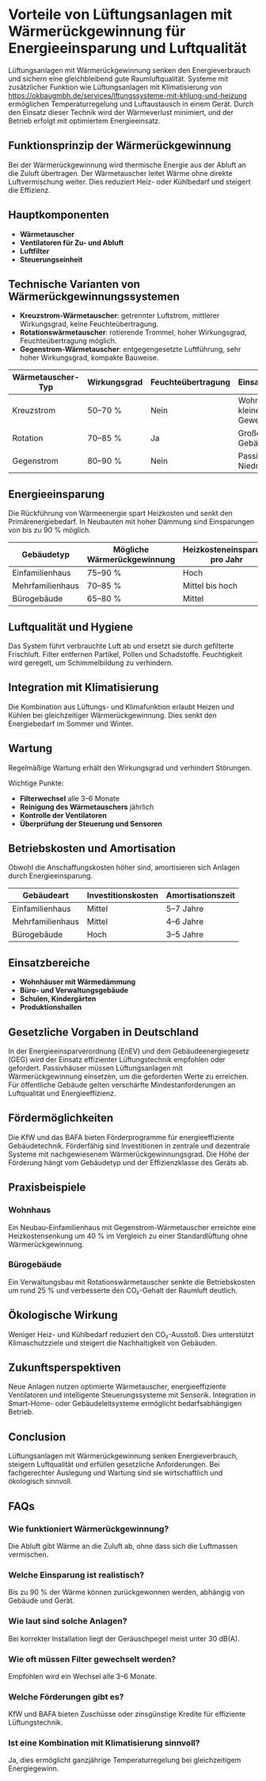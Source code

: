 # **Vorteile von Lüftungsanlagen mit Wärmerückgewinnung für Energieeinsparung und Luftqualität**

Lüftungsanlagen mit Wärmerückgewinnung senken den Energieverbrauch und sichern eine gleichbleibend gute Raumluftqualität. Systeme mit zusätzlicher Funktion wie Lüftungsanlagen mit Klimatisierung von https://okbaugmbh.de/services/lftungssysteme-mit-khlung-und-heizung ermöglichen Temperaturregelung und Luftaustausch in einem Gerät. Durch den Einsatz dieser Technik wird der Wärmeverlust minimiert, und der Betrieb erfolgt mit optimiertem Energieeinsatz.

## **Funktionsprinzip der Wärmerückgewinnung**

Bei der Wärmerückgewinnung wird thermische Energie aus der Abluft an die Zuluft übertragen. Der Wärmetauscher leitet Wärme ohne direkte Luftvermischung weiter. Dies reduziert Heiz- oder Kühlbedarf und steigert die Effizienz.

## **Hauptkomponenten**

- **Wärmetauscher**
- **Ventilatoren für Zu- und Abluft**
- **Luftfilter**
- **Steuerungseinheit**

## **Technische Varianten von Wärmerückgewinnungssystemen**

- **Kreuzstrom-Wärmetauscher**: getrennter Luftstrom, mittlerer Wirkungsgrad, keine Feuchteübertragung.
- **Rotationswärmetauscher**: rotierende Trommel, hoher Wirkungsgrad, Feuchteübertragung möglich.
- **Gegenstrom-Wärmetauscher**: entgegengesetzte Luftführung, sehr hoher Wirkungsgrad, kompakte Bauweise.

| Wärmetauscher-Typ | Wirkungsgrad | Feuchteübertragung | Einsatzbereich |
| --- | --- | --- | --- |
| Kreuzstrom | 50–70 % | Nein | Wohn- und kleine Gewerbe |
| Rotation | 70–85 % | Ja | Große Gebäude |
| Gegenstrom | 80–90 % | Nein | Passivhäuser, Niedrigenergie |

## **Energieeinsparung**

Die Rückführung von Wärmeenergie spart Heizkosten und senkt den Primärenergiebedarf. In Neubauten mit hoher Dämmung sind Einsparungen von bis zu 90 % möglich.

| Gebäudetyp | Mögliche Wärmerückgewinnung | Heizkosteneinsparung pro Jahr |
| --- | --- | --- |
| Einfamilienhaus | 75–90 % | Hoch |
| Mehrfamilienhaus | 70–85 % | Mittel bis hoch |
| Bürogebäude | 65–80 % | Mittel |

## **Luftqualität und Hygiene**

Das System führt verbrauchte Luft ab und ersetzt sie durch gefilterte Frischluft. Filter entfernen Partikel, Pollen und Schadstoffe. Feuchtigkeit wird geregelt, um Schimmelbildung zu verhindern.

## **Integration mit Klimatisierung**

Die Kombination aus Lüftungs- und Klimafunktion erlaubt Heizen und Kühlen bei gleichzeitiger Wärmerückgewinnung. Dies senkt den Energiebedarf im Sommer und Winter.

## **Wartung**

Regelmäßige Wartung erhält den Wirkungsgrad und verhindert Störungen.

Wichtige Punkte:

- **Filterwechsel** alle 3–6 Monate
- **Reinigung des Wärmetauschers** jährlich
- **Kontrolle der Ventilatoren**
- **Überprüfung der Steuerung und Sensoren**

## **Betriebskosten und Amortisation**

Obwohl die Anschaffungskosten höher sind, amortisieren sich Anlagen durch Energieeinsparung.

| Gebäudeart | Investitionskosten | Amortisationszeit |
| --- | --- | --- |
| Einfamilienhaus | Mittel | 5–7 Jahre |
| Mehrfamilienhaus | Mittel | 4–6 Jahre |
| Bürogebäude | Hoch | 3–5 Jahre |

## **Einsatzbereiche**

- **Wohnhäuser mit Wärmedämmung**
- **Büro- und Verwaltungsgebäude**
- **Schulen, Kindergärten**
- **Produktionshallen**

## **Gesetzliche Vorgaben in Deutschland**

In der Energieeinsparverordnung (EnEV) und dem Gebäudeenergiegesetz (GEG) wird der Einsatz effizienter Lüftungstechnik empfohlen oder gefordert. Passivhäuser müssen Lüftungsanlagen mit Wärmerückgewinnung einsetzen, um die geforderten Werte zu erreichen. Für öffentliche Gebäude gelten verschärfte Mindestanforderungen an Luftqualität und Energieeffizienz.

## **Fördermöglichkeiten**

Die KfW und das BAFA bieten Förderprogramme für energieeffiziente Gebäudetechnik. Förderfähig sind Investitionen in zentrale und dezentrale Systeme mit nachgewiesenem Wärmerückgewinnungsgrad. Die Höhe der Förderung hängt vom Gebäudetyp und der Effizienzklasse des Geräts ab.

## **Praxisbeispiele**

### **Wohnhaus**

Ein Neubau-Einfamilienhaus mit Gegenstrom-Wärmetauscher erreichte eine Heizkostensenkung um 40 % im Vergleich zu einer Standardlüftung ohne Wärmerückgewinnung.

### **Bürogebäude**

Ein Verwaltungsbau mit Rotationswärmetauscher senkte die Betriebskosten um rund 25 % und verbesserte den CO₂-Gehalt der Raumluft deutlich.

## **Ökologische Wirkung**

Weniger Heiz- und Kühlbedarf reduziert den CO₂-Ausstoß. Dies unterstützt Klimaschutzziele und steigert die Nachhaltigkeit von Gebäuden.

## **Zukunftsperspektiven**

Neue Anlagen nutzen optimierte Wärmetauscher, energieeffiziente Ventilatoren und intelligente Steuerungssysteme mit Sensorik. Integration in Smart-Home- oder Gebäudeleitsysteme ermöglicht bedarfsabhängigen Betrieb.

## **Conclusion**

Lüftungsanlagen mit Wärmerückgewinnung senken Energieverbrauch, steigern Luftqualität und erfüllen gesetzliche Anforderungen. Bei fachgerechter Auslegung und Wartung sind sie wirtschaftlich und ökologisch sinnvoll.

## **FAQs**

### **Wie funktioniert Wärmerückgewinnung?**

Die Abluft gibt Wärme an die Zuluft ab, ohne dass sich die Luftmassen vermischen.

### **Welche Einsparung ist realistisch?**

Bis zu 90 % der Wärme können zurückgewonnen werden, abhängig von Gebäude und Gerät.

### **Wie laut sind solche Anlagen?**

Bei korrekter Installation liegt der Geräuschpegel meist unter 30 dB(A).

### **Wie oft müssen Filter gewechselt werden?**

Empfohlen wird ein Wechsel alle 3–6 Monate.

### **Welche Förderungen gibt es?**

KfW und BAFA bieten Zuschüsse oder zinsgünstige Kredite für effiziente Lüftungstechnik.

### **Ist eine Kombination mit Klimatisierung sinnvoll?**

Ja, dies ermöglicht ganzjährige Temperaturregelung bei gleichzeitigem Energiegewinn.
